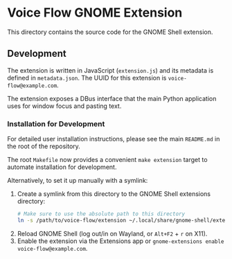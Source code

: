 # Voice Flow GNOME Extension

This directory contains the source code for the GNOME Shell extension.

## Development

The extension is written in JavaScript (`extension.js`) and its metadata is defined in `metadata.json`. The UUID for this extension is `voice-flow@example.com`.

The extension exposes a DBus interface that the main Python application uses for window focus and pasting text.

### Installation for Development

For detailed user installation instructions, please see the main `README.md` in the root of the repository.

The root `Makefile` now provides a convenient `make extension` target to automate installation for development.

Alternatively, to set it up manually with a symlink:
1. Create a symlink from this directory to the GNOME Shell extensions directory:
   ```bash
   # Make sure to use the absolute path to this directory
   ln -s /path/to/voice-flow/extension ~/.local/share/gnome-shell/extensions/voice-flow@example.com
   ```
2. Reload GNOME Shell (log out/in on Wayland, or `Alt+F2` + `r` on X11).
3. Enable the extension via the Extensions app or `gnome-extensions enable voice-flow@example.com`.
